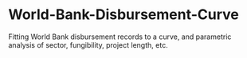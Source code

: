 # World-Bank-Disbursement-Curve
Fitting World Bank disbursement records to a curve, and parametric analysis of sector, fungibility, project length, etc.
